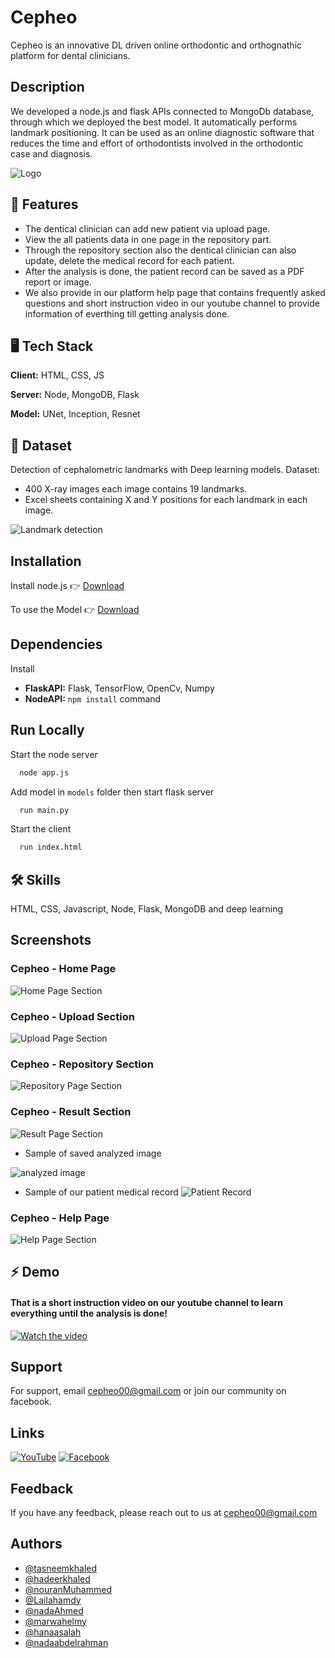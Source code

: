 
# Cepheo

Cepheo is an innovative DL driven online orthodontic and orthognathic platform for dental clinicians.


## Description

We developed a node.js and flask APIs connected to MongoDb database, through which we deployed the best model. It
automatically performs landmark positioning. It can be used as
an online diagnostic software that reduces the time and effort
of orthodontists involved in the orthodontic case and diagnosis.



![Logo](https://i.imgur.com/DttasuM.png)


## 🚀 Features

- The dentical clinician can add new patient via upload page.
- View the all patients data in one page in the repository part.
- Through the repository section also the dentical clinician can also update, delete the medical record for each patient.
- After the analysis is done, the patient record can be saved as a PDF report or image.
- We also provide in our platform help page that contains frequently asked questions and short instruction video in our youtube channel to provide information of everthing till getting analysis done.


## 🖥️ Tech Stack

**Client:** HTML, CSS, JS

**Server:** Node, MongoDB, Flask

**Model:** UNet, Inception, Resnet


## 📂 Dataset
Detection of cephalometric landmarks with Deep learning models. Dataset:

- 400 X-ray images each image contains 19 landmarks.
- Excel sheets containing X and Y positions for each landmark in each image.

![Landmark detection](https://i.imgur.com/zxl6jGj.jpg)


## Installation

Install node.js  👉 [Download](https://nodejs.org/en/download/)

To use the Model 👉 [Download](https://drive.google.com/file/d/1jJ5fFpCRLowJsFFXY9RRb8PIeLLwTUyS/view?usp=sharing)

## Dependencies

Install
- **FlaskAPI:**  Flask, TensorFlow, OpenCv, Numpy 
- **NodeAPI:**  `npm install` command
    
## Run Locally

Start the node server 

```bash
  node app.js
```

Add model in `models` folder then start flask server

```bash
  run main.py
```

Start the client

```bash
  run index.html
```


## 🛠 Skills
HTML, CSS, Javascript, Node, Flask, MongoDB and deep learning


## Screenshots

### Cepheo - Home Page
![Home Page Section](https://i.imgur.com/68AYXuo.png)

### Cepheo - Upload Section
![Upload Page Section](https://i.imgur.com/5Est4Uz.png)

### Cepheo - Repository Section
![Repository Page Section](https://i.imgur.com/oELAD5r.png)

### Cepheo - Result Section
![Result Page Section](https://i.imgur.com/ZE6oFXy.png)

 
 - Sample of saved analyzed image
 
![analyzed image](https://i.imgur.com/NWyHYfs.png)

- Sample of our patient medical record
![Patient Record](https://i.imgur.com/V9IbkcU.jpeg)

### Cepheo - Help Page
![Help Page Section](https://i.imgur.com/SVnmonW.png)


## ⚡ Demo

#### That is a short instruction video on our youtube channel to learn everything until the analysis is done!
[![Watch the video](https://i.imgur.com/aoBl2Ml.png)](https://youtu.be/C4l3qPer4XQ)



## Support

For support, email cepheo00@gmail.com or join our community on facebook.


## Links

[![YouTube](https://img.shields.io/badge/YouTube-%23FF0000.svg?style=for-the-badge&logo=YouTube&logoColor=white)](https://youtu.be/C4l3qPer4XQ)
[![Facebook](https://img.shields.io/badge/Facebook-%231877F2.svg?style=for-the-badge&logo=Facebook&logoColor=white)](https://www.facebook.com/profile.php?id=100089195230086)




## Feedback

If you have any feedback, please reach out to us at cepheo00@gmail.com


## Authors

- [@tasneemkhaled](https://github.com/Tasneem-Elamary)
- [@hadeerkhaled](https://github.com/hadeer-khaled)
- [@nouranMuhammed](https://github.com/Nouran-Muhammad)
- [@Lailahamdy](https://github.com/lailahamdy)
- [@nadaAhmed](https://github.com/NadaElmasry)
- [@marwahelmy](https://github.com/MarwaHelmy999)
- [@hanaasalah](https://github.com/hanaa-salah)
- [@nadaabdelrahman](https://github.com/nadapopp)

